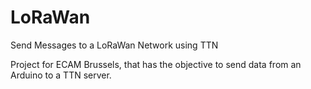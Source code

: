 # LoRaWan
Send Messages to a LoRaWan Network using TTN

Project for ECAM Brussels, that has the objective to send data from an Arduino to a TTN server.
